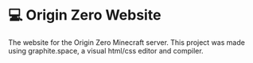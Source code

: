 # 💻 Origin Zero Website
The website for the Origin Zero Minecraft server. This project was made using graphite.space, a visual html/css editor and compiler.
